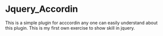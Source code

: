 Jquery_Accordin
===============

This is a simple plugin for acccordin any one can easily understand about this plugin. This is my first own exercise to show
skill in jquery.
